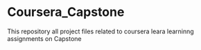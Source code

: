 # Coursera_Capstone
This repository all project files related to coursera leara learninng assignments on Capstone
